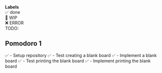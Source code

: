 **Labels**  
✅ done  
🚧 WIP  
❌ ERROR  
TODO:  

## Pomodoro 1  
✅ - Setup repository
✅ - Test creating a blank board
✅ - Implement a blank board
✅ - Test printing the blank board
✅ - Implement printing the blank board